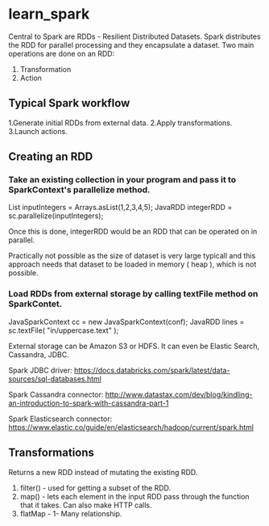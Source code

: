 # learn_spark
Central to Spark are RDDs - Resilient Distributed Datasets. Spark distributes the RDD for parallel processing and they encapsulate a dataset.
Two main operations are done on an RDD:
1. Transformation
2. Action

## Typical Spark workflow
1.Generate initial RDDs from external data.
2.Apply transformations.
3.Launch actions.

## Creating an RDD
### Take an existing collection in your program and pass it to SparkContext's parallelize method.

List<Integer> inputIntegers = Arrays.asList(1,2,3,4,5);
JavaRDD<Integer> integerRDD = sc.parallelize(inputIntegers);

Once this is done, integerRDD would be an RDD that can be operated on in parallel.

Practically not possible as the size of dataset is very large typicall and this approach needs that dataset to be loaded in memory ( heap ), which is not possible.

### Load RDDs from external storage by calling textFile method on SparkContet.

JavaSparkContext cc = new JavaSparkContext(conf);
JavaRDD<String> lines = sc.textFile( "in/uppercase.text" );
  
External storage can be Amazon S3 or HDFS. It can even be Elastic Search, Cassandra, JDBC.

Spark JDBC driver:
https://docs.databricks.com/spark/latest/data-sources/sql-databases.html

Spark Cassandra connector:
http://www.datastax.com/dev/blog/kindling-an-introduction-to-spark-with-cassandra-part-1

Spark Elasticsearch connector:
https://www.elastic.co/guide/en/elasticsearch/hadoop/current/spark.html

## Transformations
Returns a new RDD instead of mutating the existing RDD.
1. filter() - used for getting a subset of the RDD.
2. map() - lets each element in the input RDD pass through the function that it takes. Can also make HTTP calls.
3. flatMap - 1- Many relationship.
